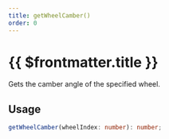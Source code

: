 ```yaml
---
title: getWheelCamber()
order: 0
---
```


# {{ $frontmatter.title }}

Gets the camber angle of the specified wheel.

## Usage

```ts
getWheelCamber(wheelIndex: number): number;
```
